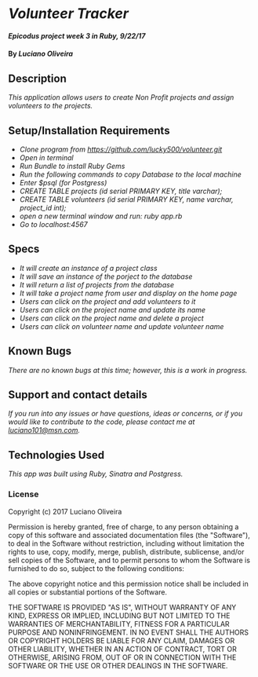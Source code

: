 # _Volunteer Tracker_

#### _Epicodus project week 3 in Ruby, 9/22/17_

#### By _**Luciano Oliveira**_

## Description

_This application allows users to create Non Profit projects and assign volunteers to the projects._

## Setup/Installation Requirements

* _Clone program from https://github.com/lucky500/volunteer.git_
* _Open in terminal_
* _Run Bundle to install Ruby Gems_
* _Run the following commands to copy Database to the local machine_
* _Enter $psql (for Postgress)_
* _CREATE TABLE projects (id serial PRIMARY KEY, title varchar);_
* _CREATE TABLE volunteers (id serial PRIMARY KEY, name varchar, project_id int);_
* _open a new terminal window and run: ruby app.rb_
* _Go to localhost:4567_

## Specs

* _It will create an instance of a project class_
* _It will save an instance of the porject to the database_
* _It will return a list of projects from the database_
* _It will take a project name from user and display on the home page_
* _Users can click on the project and add volunteers to it_
* _Users can click on the project name and update its name_
* _Users can click on the project name and delete a project_
* _Users can click on volunteer name and update volunteer name_


## Known Bugs

_There are no known bugs at this time; however, this is a work in progress._

## Support and contact details

_If you run into any issues or have questions, ideas or concerns, or if you would like to contribute to the code, please contact me at luciano101@msn.com._

## Technologies Used

_This app was built using Ruby, Sinatra and Postgress._

### License

Copyright (c) 2017 Luciano Oliveira

Permission is hereby granted, free of charge, to any person obtaining a copy
of this software and associated documentation files (the "Software"), to deal
in the Software without restriction, including without limitation the rights
to use, copy, modify, merge, publish, distribute, sublicense, and/or sell
copies of the Software, and to permit persons to whom the Software is
furnished to do so, subject to the following conditions:

The above copyright notice and this permission notice shall be included in all
copies or substantial portions of the Software.

THE SOFTWARE IS PROVIDED "AS IS", WITHOUT WARRANTY OF ANY KIND, EXPRESS OR
IMPLIED, INCLUDING BUT NOT LIMITED TO THE WARRANTIES OF MERCHANTABILITY,
FITNESS FOR A PARTICULAR PURPOSE AND NONINFRINGEMENT. IN NO EVENT SHALL THE
AUTHORS OR COPYRIGHT HOLDERS BE LIABLE FOR ANY CLAIM, DAMAGES OR OTHER
LIABILITY, WHETHER IN AN ACTION OF CONTRACT, TORT OR OTHERWISE, ARISING FROM,
OUT OF OR IN CONNECTION WITH THE SOFTWARE OR THE USE OR OTHER DEALINGS IN THE
SOFTWARE.